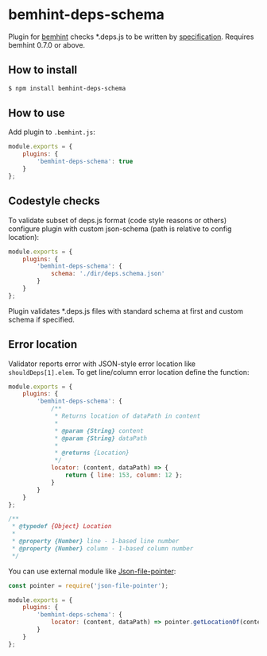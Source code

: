 # bemhint-deps-schema
Plugin for [bemhint](https://github.com/bemhint/bemhint) checks *.deps.js to be written by [specification](https://en.bem.info/technology/deps/about/). Requires bemhint 0.7.0 or above.

## How to install

```bash
$ npm install bemhint-deps-schema
```

## How to use

Add plugin to `.bemhint.js`:

```js
module.exports = {
    plugins: {
        'bemhint-deps-schema': true
    }
};
```

## Codestyle checks

To validate subset of deps.js format (code style reasons or others) configure plugin with custom json-schema (path is relative to config location):

```js
module.exports = {
    plugins: {
        'bemhint-deps-schema': {
            schema: './dir/deps.schema.json'
        }
    }
};
```

Plugin validates *.deps.js files with standard schema at first and custom schema if specified.

## Error location

Validator reports error with JSON-style error location like `shouldDeps[1].elem`. To get line/column error location define the function:

```js
module.exports = {
    plugins: {
        'bemhint-deps-schema': {
            /**
             * Returns location of dataPath in content
             *
             * @param {String} content
             * @param {String} dataPath
             *
             * @returns {Location}
             */
            locator: (content, dataPath) => {
                return { line: 153, column: 12 };
            }
        }
    }
};

/**
 * @typedef {Object} Location
 *
 * @property {Number} line - 1-based line number
 * @property {Number} column - 1-based column number
 */
```

You can use external module like [Json-file-pointer](https://github.com/Vittly/json-file-pointer):

```js
const pointer = require('json-file-pointer');

module.exports = {
    plugins: {
        'bemhint-deps-schema': {
            locator: (content, dataPath) => pointer.getLocationOf(content, dataPath)
        }
    }
};
```
